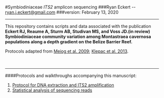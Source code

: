\#Symbiodiniaceae *ITS2* amplicon sequencing \#\#\#Ryan Eckert --
<ryan.j.eckert@gmail.com> \#\#\#version: February 13, 2020

------------------------------------------------------------------------

This repository contains scripts and data associated with the
publication **Eckert RJ, Reaume A, Sturm AB, Studivan MS, and Voss
JD.(in review) Symbiodiniaceae community variation among Montastraea
cavernosa populations along a depth gradient on the Belize Barrier
Reef.**

Protocols adapted from [Meiog et
al. 2009](https://doi.org/10.1111/j.1755-0998.2008.02222.x); [Klepac et
al. 2013](https://doi.org/10.3354/meps11369).\
<br><br>

------------------------------------------------------------------------

\#\#\#\#Protocols and walkthroughs accompanying this manuscript:

1.  [Protocol for DNA extraction and ITS2
    amplification](https://ryaneckert.github.io/Symbiodiniaceae-ITS2/lab_protocol)
2.  [Statistical analysis of sequencing
    reads](https://ryaneckert.github.io/Symbiodiniaceae-ITS2/stats)
